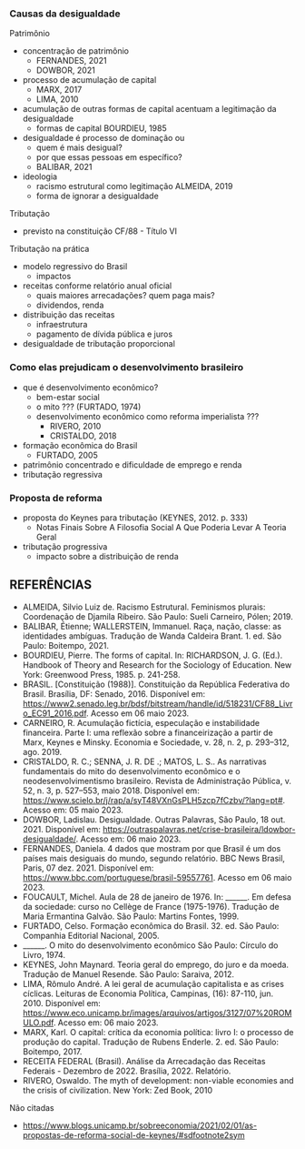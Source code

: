 ### Causas da desigualdade

Patrimônio
- concentração de patrimônio
  - FERNANDES, 2021
  - DOWBOR, 2021
- processo de acumulação de capital
  - MARX, 2017
  - LIMA, 2010
- acumulação de outras formas de capital acentuam a legitimação da desigualdade
  - formas de capital BOURDIEU, 1985
- desigualdade é processo de dominação ou
  - quem é mais desigual?
  - por que essas pessoas em específico?
  - BALIBAR, 2021
- ideologia
  - racismo estrutural como legitimação ALMEIDA, 2019
  - forma de ignorar a desigualdade


Tributação
- previsto na constituição CF/88 - Título VI

Tributação na prática
- modelo regressivo do Brasil
  - impactos
- receitas conforme relatório anual oficial
  - quais maiores arrecadações? quem paga mais?
  - dividendos, renda
- distribuição das receitas
  - infraestrutura
  - pagamento de dívida pública e juros
- desigualdade de tributação proporcional


### Como elas prejudicam o desenvolvimento brasileiro
- que é desenvolvimento econômico?
  - bem-estar social
  - o mito ??? (FURTADO, 1974)
  - desenvolvimento econômico como reforma imperialista ???
    - RIVERO, 2010
    - CRISTALDO, 2018
- formação econômica do Brasil
  - FURTADO, 2005
- patrimônio concentrado e dificuldade de emprego e renda
- tributação regressiva

### Proposta de reforma
- proposta do Keynes para tributação (KEYNES, 2012. p. 333)
  - Notas Finais Sobre A Filosofia Social A Que Poderia Levar A Teoria Geral
- tributação progressiva
  - impacto sobre a distribuição de renda


## REFERÊNCIAS
- ALMEIDA, Silvio Luiz de. Racismo Estrutural. Feminismos plurais: Coordenação de Djamila Ribeiro. São Paulo: Sueli Carneiro, Pólen; 2019.
- BALIBAR, Étienne; WALLERSTEIN, Immanuel. Raça, nação, classe: as identidades ambíguas. Tradução de Wanda Caldeira Brant. 1. ed. São Paulo: Boitempo, 2021.
- BOURDIEU, Pierre. The forms of capital. In: RICHARDSON, J. G. (Ed.). Handbook of Theory and Research for the Sociology of Education. New York: Greenwood Press, 1985. p. 241-258.
- BRASIL. [Constituição (1988)]. Constituição da República Federativa do Brasil. Brasília, DF: Senado, 2016. Disponível em: https://www2.senado.leg.br/bdsf/bitstream/handle/id/518231/CF88_Livro_EC91_2016.pdf. Acesso em 06 maio 2023.
- CARNEIRO, R. Acumulação fictícia, especulação e instabilidade financeira. Parte I: uma reflexão sobre a financeirização a partir de Marx, Keynes e Minsky. Economia e Sociedade, v. 28, n. 2, p. 293–312, ago. 2019.
- CRISTALDO, R. C.; SENNA, J. R. DE .; MATOS, L. S.. As narrativas fundamentais do mito do desenvolvimento econômico e o neodesenvolvimentismo brasileiro. Revista de Administração Pública, v. 52, n. 3, p. 527–553, maio 2018. Disponível em: https://www.scielo.br/j/rap/a/syT48VXnGsPLH5zcp7fCzbv/?lang=pt#. Acesso em: 05 maio 2023.
- DOWBOR, Ladislau. Desigualdade. Outras Palavras, São Paulo, 18 out. 2021. Disponível em: https://outraspalavras.net/crise-brasileira/ldowbor-desigualdade/. Acesso em: 06 maio 2023.
- FERNANDES, Daniela. 4 dados que mostram por que Brasil é um dos países mais desiguais do mundo, segundo relatório. BBC News Brasil, Paris, 07 dez. 2021. Disponível em: https://www.bbc.com/portuguese/brasil-59557761. Acesso em 06 maio 2023.
- FOUCAULT, Michel. Aula de 28 de janeiro de 1976. In: ______. Em defesa da sociedade: curso no Cellège de France (1975-1976). Tradução de Maria Ermantina Galvão. São Paulo: Martins Fontes, 1999.
- FURTADO, Celso. Formação econômica do Brasil. 32. ed. São Paulo: Companhia Editorial Nacional, 2005.
- ______. O mito do desenvolvimento econômico São Paulo: Círculo do Livro, 1974.
- KEYNES, John Maynard. Teoria geral do emprego, do juro e da moeda. Tradução de Manuel Resende. São Paulo: Saraiva, 2012.
- LIMA, Rômulo André. A lei geral de acumulação capitalista e as crises cíclicas. Leituras de Economia Política, Campinas, (16): 87-110, jun. 2010. Disponível em: https://www.eco.unicamp.br/images/arquivos/artigos/3127/07%20ROMULO.pdf. Acesso em: 06 maio 2023.
- MARX, Karl. O capital: crítica da economia política: livro I: o processo de produção do capital. Tradução de Rubens Enderle. 2. ed. São Paulo: Boitempo, 2017.
- RECEITA FEDERAL (Brasil). Análise da Arrecadação das Receitas Federais - Dezembro de 2022. Brasília, 2022. Relatório.
- RIVERO, Oswaldo. The myth of development: non-viable economies and the crisis of civilization. New York: Zed Book, 2010


Não citadas
- https://www.blogs.unicamp.br/sobreeconomia/2021/02/01/as-propostas-de-reforma-social-de-keynes/#sdfootnote2sym